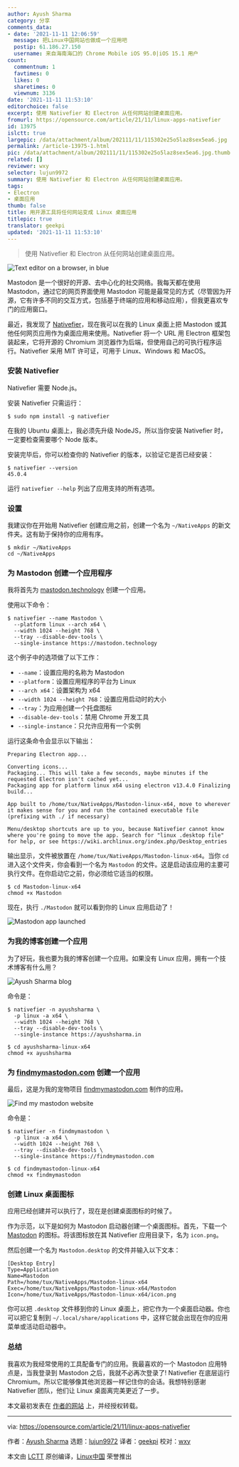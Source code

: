 ```yaml
---
author: Ayush Sharma
category: 分享
comments_data:
- date: '2021-11-11 12:06:59'
  message: 把Linux中国网站也做成一个应用吧
  postip: 61.186.27.150
  username: 来自海南海口的 Chrome Mobile iOS 95.0|iOS 15.1 用户
count:
  commentnum: 1
  favtimes: 0
  likes: 0
  sharetimes: 0
  viewnum: 3136
date: '2021-11-11 11:53:10'
editorchoice: false
excerpt: 使用 Nativefier 和 Electron 从任何网站创建桌面应用。
fromurl: https://opensource.com/article/21/11/linux-apps-nativefier
id: 13975
islctt: true
largepic: /data/attachment/album/202111/11/115302e25o5laz8sex5ea6.jpg
permalink: /article-13975-1.html
pic: /data/attachment/album/202111/11/115302e25o5laz8sex5ea6.jpg.thumb.jpg
related: []
reviewer: wxy
selector: lujun9972
summary: 使用 Nativefier 和 Electron 从任何网站创建桌面应用。
tags:
- Electron
- 桌面应用
thumb: false
title: 用开源工具将任何网站变成 Linux 桌面应用
titlepic: true
translator: geekpi
updated: '2021-11-11 11:53:10'
---
```



> 
> 使用 Nativefier 和 Electron 从任何网站创建桌面应用。
> 
> 
> 


![](/data/attachment/album/202111/11/115302e25o5laz8sex5ea6.jpg "Text editor on a browser, in blue")


Mastodon 是一个很好的开源、去中心化的社交网络。我每天都在使用 Mastodon，通过它的网页界面使用 Mastodon 可能是最常见的方式（尽管因为开源，它有许多不同的交互方式，包括基于终端的应用和移动应用），但我更喜欢专门的应用窗口。


最近，我发现了 [Nativefier](https://github.com/nativefier/nativefier)，现在我可以在我的 Linux 桌面上把 Mastodon 或其他任何网页应用作为桌面应用来使用。Nativefier 将一个 URL 用 Electron 框架包装起来，它将开源的 Chromium 浏览器作为后端，但使用自己的可执行程序运行。Nativefier 采用 MIT 许可证，可用于 Linux、Windows 和 MacOS。


### 安装 Nativefier


Nativefier 需要 Node.js。


安装 Nativefier 只需运行：



```
$ sudo npm install -g nativefier

```

在我的 Ubuntu 桌面上，我必须先升级 NodeJS，所以当你安装 Nativefier 时，一定要检查需要哪个 Node 版本。


安装完毕后，你可以检查你的 Nativefier 的版本，以验证它是否已经安装：



```
$ nativefier --version
45.0.4

```

运行 `nativefier --help` 列出了应用支持的所有选项。


### 设置


我建议你在开始用 Nativefier 创建应用之前，创建一个名为 `~/NativeApps` 的新文件夹。这有助于保持你的应用有序。



```
$ mkdir ~/NativeApps
cd ~/NativeApps

```

### 为 Mastodon 创建一个应用程序


我将首先为 [mastodon.technology](https://mastodon.technology/) 创建一个应用。


使用以下命令：



```
$ nativefier --name Mastodon \
  --platform linux --arch x64 \
  --width 1024 --height 768 \
  --tray --disable-dev-tools \
  --single-instance https://mastodon.technology

```

这个例子中的选项做了以下工作：


* `--name`：设置应用的名称为 Mastodon
* `--platform`：设置应用程序的平台为 Linux
* `--arch x64`：设置架构为 x64
* `--width 1024 --height 768`：设置应用启动时的大小
* `--tray`：为应用创建一个托盘图标
* `--disable-dev-tools`：禁用 Chrome 开发工具
* `--single-instance`：只允许应用有一个实例


运行这条命令会显示以下输出：



```
Preparing Electron app...

Converting icons...
Packaging... This will take a few seconds, maybe minutes if the requested Electron isn't cached yet...
Packaging app for platform linux x64 using electron v13.4.0 Finalizing build...

App built to /home/tux/NativeApps/Mastodon-linux-x64, move to wherever it makes sense for you and run the contained executable file (prefixing with ./ if necessary)

Menu/desktop shortcuts are up to you, because Nativefier cannot know where you're going to move the app. Search for "linux .desktop file" for help, or see https://wiki.archlinux.org/index.php/Desktop_entries

```

输出显示，文件被放置在 `/home/tux/NativeApps/Mastodon-linux-x64`。当你 `cd` 进入这个文件夹，你会看到一个名为 `Mastodon` 的文件。这是启动该应用的主要可执行文件。在你启动它之前，你必须给它适当的权限。



```
$ cd Mastodon-linux-x64
chmod +x Mastodon

```

现在，执行 `./Mastodon` 就可以看到你的 Linux 应用启动了！


![Mastodon app launched](/data/attachment/album/202111/11/115312j6cfxlx9fl90tbje.png "Mastodon app launched")


### 为我的博客创建一个应用


为了好玩，我也要为我的博客创建一个应用。如果没有 Linux 应用，拥有一个技术博客有什么用？


![Ayush Sharma blog](/data/attachment/album/202111/11/115313r07k5ll6d2gmsm5l.png "Ayush Sharma blog")


命令是：



```
$ nativefier -n ayushsharma \
  -p linux -a x64 \
  --width 1024 --height 768 \
  --tray --disable-dev-tools \
  --single-instance https://ayushsharma.in

$ cd ayushsharma-linux-x64
chmod +x ayushsharma

```

### 为 [findmymastodon.com](http://findmymastodon.com) 创建一个应用


最后，这是为我的宠物项目 [findmymastodon.com](https://findmymastodon.com/) 制作的应用。


![Find my mastodon website](/data/attachment/album/202111/11/115313vdggkfxsk2wiyfb7.png "Find my mastodon website")


命令是：



```
$ nativefier -n findmymastodon \
  -p linux -a x64 \
  --width 1024 --height 768 \
  --tray --disable-dev-tools \
  --single-instance https://findmymastodon.com

$ cd findmymastodon-linux-x64
chmod +x findmymastodon

```

### 创建 Linux 桌面图标


应用已经创建并可以执行了，现在是创建桌面图标的时候了。


作为示范，以下是如何为 Mastodon 启动器创建一个桌面图标。首先，下载一个 [Mastodon](https://icons8.com/icons/set/mastodon) 的图标。将该图标放在其 Nativefier 应用目录下，名为 `icon.png`。


然后创建一个名为 `Mastodon.desktop` 的文件并输入以下文本：



```
[Desktop Entry]
Type=Application
Name=Mastodon
Path=/home/tux/NativeApps/Mastodon-linux-x64
Exec=/home/tux/NativeApps/Mastodon-linux-x64/Mastodon
Icon=/home/tux/NativeApps/Mastodon-linux-x64/icon.png

```

你可以把 `.desktop` 文件移到你的 Linux 桌面上，把它作为一个桌面启动器。你也可以把它复制到 `~/.local/share/applications` 中，这样它就会出现在你的应用菜单或活动启动器中。


### 总结


我喜欢为我经常使用的工具配备专门的应用。我最喜欢的一个 Mastodon 应用特点是，当我登录到 Mastodon 之后，我就不必再次登录了! Nativefier 在底层运行 Chromium。所以它能够像其他浏览器一样记住你的会话。我想特别感谢 Nativefier 团队，他们让 Linux 桌面离完美更近了一步。


本文最初发表在 [作者的网站](https://ayushsharma.in/2021/10/make-linux-apps-for-notion-mastodon-webapps-using-nativefier) 上，并经授权转载。




---


via: <https://opensource.com/article/21/11/linux-apps-nativefier>


作者：[Ayush Sharma](https://opensource.com/users/ayushsharma) 选题：[lujun9972](https://github.com/lujun9972) 译者：[geekpi](https://github.com/geekpi) 校对：[wxy](https://github.com/wxy)


本文由 [LCTT](https://github.com/LCTT/TranslateProject) 原创编译，[Linux中国](https://linux.cn/) 荣誉推出